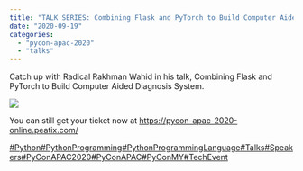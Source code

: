```yaml
---
title: "TALK SERIES: Combining Flask and PyTorch to Build Computer Aided Diagnosis System"
date: "2020-09-19"
categories: 
  - "pycon-apac-2020"
  - "talks"
---
```


Catch up with Radical Rakhman Wahid in his talk, Combining Flask and PyTorch to Build Computer Aided Diagnosis System.

![](https://pyconmy.files.wordpress.com/2020/09/19th-1050-1120-radical-rakhman-wahid.png?w=1024)

You can still get your ticket now at https://pycon-apac-2020-online.peatix.com/

[#Python](https://www.facebook.com/hashtag/python?source=feed_text&epa=HASHTAG&__xts__%5B0%5D=68.ARA6T-PcqYhE64o2aarK9L66W6ny7CCDyBecQy09CY-Rgey3jYsTX5sbTxFlO4J0WywYh9IO42cXk_vhNThDCFl4NVfoCP3czb55zMv_o8bJtydQy7yq7r9S_WnKB7VQDtJrv33XgT_CaEne30QMrYJUjB6_cjboU9-j_V70t5KBRIHYy_oR2_bpBTbG5d9rdnyHH3HEuFkk0-B1L1USK-JqTiMoj9DIruzwJYmo23O4g_Ir3fP1GLGaFMG2tFMebqadAHZ2XPWCYx1UQLDI5SrzcLScqU3PyedboPAizVrHuoX1p7pWCRM8WAAIAQQgUTBGRjJXYuFmCuvl4wAYXqA&__tn__=%2ANK-R)[#PythonProgramming](https://www.facebook.com/hashtag/pythonprogramming?source=feed_text&epa=HASHTAG&__xts__%5B0%5D=68.ARA6T-PcqYhE64o2aarK9L66W6ny7CCDyBecQy09CY-Rgey3jYsTX5sbTxFlO4J0WywYh9IO42cXk_vhNThDCFl4NVfoCP3czb55zMv_o8bJtydQy7yq7r9S_WnKB7VQDtJrv33XgT_CaEne30QMrYJUjB6_cjboU9-j_V70t5KBRIHYy_oR2_bpBTbG5d9rdnyHH3HEuFkk0-B1L1USK-JqTiMoj9DIruzwJYmo23O4g_Ir3fP1GLGaFMG2tFMebqadAHZ2XPWCYx1UQLDI5SrzcLScqU3PyedboPAizVrHuoX1p7pWCRM8WAAIAQQgUTBGRjJXYuFmCuvl4wAYXqA&__tn__=%2ANK-R)[#PythonProgrammingLanguage](https://www.facebook.com/hashtag/pythonprogramminglanguage?source=feed_text&epa=HASHTAG&__xts__%5B0%5D=68.ARA6T-PcqYhE64o2aarK9L66W6ny7CCDyBecQy09CY-Rgey3jYsTX5sbTxFlO4J0WywYh9IO42cXk_vhNThDCFl4NVfoCP3czb55zMv_o8bJtydQy7yq7r9S_WnKB7VQDtJrv33XgT_CaEne30QMrYJUjB6_cjboU9-j_V70t5KBRIHYy_oR2_bpBTbG5d9rdnyHH3HEuFkk0-B1L1USK-JqTiMoj9DIruzwJYmo23O4g_Ir3fP1GLGaFMG2tFMebqadAHZ2XPWCYx1UQLDI5SrzcLScqU3PyedboPAizVrHuoX1p7pWCRM8WAAIAQQgUTBGRjJXYuFmCuvl4wAYXqA&__tn__=%2ANK-R)[#Talks](https://www.facebook.com/hashtag/talks?source=feed_text&epa=HASHTAG&__xts__%5B0%5D=68.ARA6T-PcqYhE64o2aarK9L66W6ny7CCDyBecQy09CY-Rgey3jYsTX5sbTxFlO4J0WywYh9IO42cXk_vhNThDCFl4NVfoCP3czb55zMv_o8bJtydQy7yq7r9S_WnKB7VQDtJrv33XgT_CaEne30QMrYJUjB6_cjboU9-j_V70t5KBRIHYy_oR2_bpBTbG5d9rdnyHH3HEuFkk0-B1L1USK-JqTiMoj9DIruzwJYmo23O4g_Ir3fP1GLGaFMG2tFMebqadAHZ2XPWCYx1UQLDI5SrzcLScqU3PyedboPAizVrHuoX1p7pWCRM8WAAIAQQgUTBGRjJXYuFmCuvl4wAYXqA&__tn__=%2ANK-R)[#Speakers](https://www.facebook.com/hashtag/speakers?source=feed_text&epa=HASHTAG&__xts__%5B0%5D=68.ARA6T-PcqYhE64o2aarK9L66W6ny7CCDyBecQy09CY-Rgey3jYsTX5sbTxFlO4J0WywYh9IO42cXk_vhNThDCFl4NVfoCP3czb55zMv_o8bJtydQy7yq7r9S_WnKB7VQDtJrv33XgT_CaEne30QMrYJUjB6_cjboU9-j_V70t5KBRIHYy_oR2_bpBTbG5d9rdnyHH3HEuFkk0-B1L1USK-JqTiMoj9DIruzwJYmo23O4g_Ir3fP1GLGaFMG2tFMebqadAHZ2XPWCYx1UQLDI5SrzcLScqU3PyedboPAizVrHuoX1p7pWCRM8WAAIAQQgUTBGRjJXYuFmCuvl4wAYXqA&__tn__=%2ANK-R)[#PyConAPAC2020](https://www.facebook.com/hashtag/pyconapac2020?source=feed_text&epa=HASHTAG&__xts__%5B0%5D=68.ARA6T-PcqYhE64o2aarK9L66W6ny7CCDyBecQy09CY-Rgey3jYsTX5sbTxFlO4J0WywYh9IO42cXk_vhNThDCFl4NVfoCP3czb55zMv_o8bJtydQy7yq7r9S_WnKB7VQDtJrv33XgT_CaEne30QMrYJUjB6_cjboU9-j_V70t5KBRIHYy_oR2_bpBTbG5d9rdnyHH3HEuFkk0-B1L1USK-JqTiMoj9DIruzwJYmo23O4g_Ir3fP1GLGaFMG2tFMebqadAHZ2XPWCYx1UQLDI5SrzcLScqU3PyedboPAizVrHuoX1p7pWCRM8WAAIAQQgUTBGRjJXYuFmCuvl4wAYXqA&__tn__=%2ANK-R)[#PyConAPAC](https://www.facebook.com/hashtag/pyconapac?source=feed_text&epa=HASHTAG&__xts__%5B0%5D=68.ARA6T-PcqYhE64o2aarK9L66W6ny7CCDyBecQy09CY-Rgey3jYsTX5sbTxFlO4J0WywYh9IO42cXk_vhNThDCFl4NVfoCP3czb55zMv_o8bJtydQy7yq7r9S_WnKB7VQDtJrv33XgT_CaEne30QMrYJUjB6_cjboU9-j_V70t5KBRIHYy_oR2_bpBTbG5d9rdnyHH3HEuFkk0-B1L1USK-JqTiMoj9DIruzwJYmo23O4g_Ir3fP1GLGaFMG2tFMebqadAHZ2XPWCYx1UQLDI5SrzcLScqU3PyedboPAizVrHuoX1p7pWCRM8WAAIAQQgUTBGRjJXYuFmCuvl4wAYXqA&__tn__=%2ANK-R)[#PyConMY](https://www.facebook.com/hashtag/pyconmy?source=feed_text&epa=HASHTAG&__xts__%5B0%5D=68.ARA6T-PcqYhE64o2aarK9L66W6ny7CCDyBecQy09CY-Rgey3jYsTX5sbTxFlO4J0WywYh9IO42cXk_vhNThDCFl4NVfoCP3czb55zMv_o8bJtydQy7yq7r9S_WnKB7VQDtJrv33XgT_CaEne30QMrYJUjB6_cjboU9-j_V70t5KBRIHYy_oR2_bpBTbG5d9rdnyHH3HEuFkk0-B1L1USK-JqTiMoj9DIruzwJYmo23O4g_Ir3fP1GLGaFMG2tFMebqadAHZ2XPWCYx1UQLDI5SrzcLScqU3PyedboPAizVrHuoX1p7pWCRM8WAAIAQQgUTBGRjJXYuFmCuvl4wAYXqA&__tn__=%2ANK-R)[#TechEvent](https://www.facebook.com/hashtag/techevent?source=feed_text&epa=HASHTAG&__xts__%5B0%5D=68.ARA6T-PcqYhE64o2aarK9L66W6ny7CCDyBecQy09CY-Rgey3jYsTX5sbTxFlO4J0WywYh9IO42cXk_vhNThDCFl4NVfoCP3czb55zMv_o8bJtydQy7yq7r9S_WnKB7VQDtJrv33XgT_CaEne30QMrYJUjB6_cjboU9-j_V70t5KBRIHYy_oR2_bpBTbG5d9rdnyHH3HEuFkk0-B1L1USK-JqTiMoj9DIruzwJYmo23O4g_Ir3fP1GLGaFMG2tFMebqadAHZ2XPWCYx1UQLDI5SrzcLScqU3PyedboPAizVrHuoX1p7pWCRM8WAAIAQQgUTBGRjJXYuFmCuvl4wAYXqA&__tn__=%2ANK-R)
